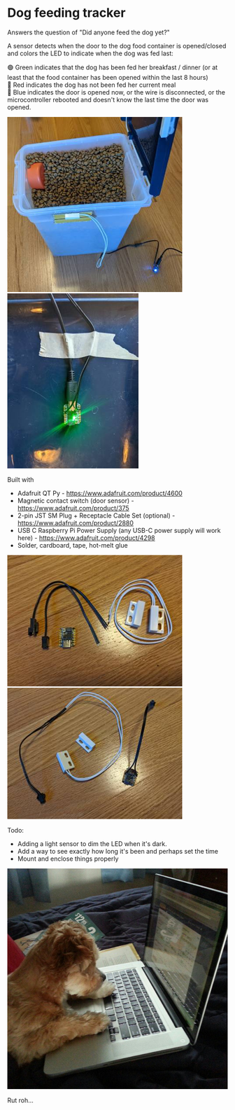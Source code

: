 # Dog feeding tracker
Answers the question of "Did anyone feed the dog yet?"

A sensor detects when the door to the dog food container is opened/closed and colors the LED to indicate when the dog was fed last:

🟢 Green indicates that the dog has been fed her breakfast / dinner (or at least that the food container has been opened within the last 8 hours)
<br>
🔴 Red indicates the dog has not been fed her current meal
<br>
🔵 Blue indicates the door is opened now, or the wire is disconnected, or the microcontroller rebooted and doesn't know the last time the door was opened. 

![open](pics/open.jpg) ![closed](pics/closed.jpg)

Built with
* Adafruit QT Py - https://www.adafruit.com/product/4600
* Magnetic contact switch (door sensor) - https://www.adafruit.com/product/375
* 2-pin JST SM Plug + Receptacle Cable Set (optional) -https://www.adafruit.com/product/2880
* USB C Raspberry Pi Power Supply (any USB-C power supply will work here) - https://www.adafruit.com/product/4298
* Solder, cardboard, tape, hot-melt glue

![parts](pics/parts.jpg) ![soldered](pics/soldered.jpg)

Todo:
* Adding a light sensor to dim the LED when it's dark.
* Add a way to see exactly how long it's been and perhaps set the time
* Mount and enclose things properly

![the dog adjusting the code to get an extra meal](pics/dog-computer.jpg)

Rut roh...
